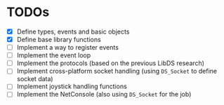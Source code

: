 # TODOs

- [x] Define types, events and basic objects
- [x] Define base library functions
- [ ] Implement a way to register events
- [ ] Implement the event loop
- [ ] Implement the protocols (based on the previous LibDS research)
- [ ] Implement cross-platform socket handling (using `DS_Socket` to define socket data)
- [ ] Implement joystick handling functions
- [ ] Implement the NetConsole (also using `DS_Socket` for the job)
